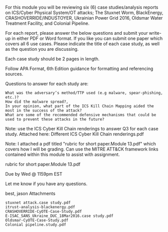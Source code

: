 For this module you will be reviewing six (6) case studies/analysis reports on ICS/Cyber Physical System/OT attacks; The Stuxnet Worm, BlackEnergy, CRASHOVERRIDE/INDUSTOYER, Ukrainian Power Grid 2016, Oldsmar Water Treatment Facility, and Colonial Pipeline. 

For each report, please answer the below questions and submit your write-up in either PDF or Word format.  If you like you can submit one paper which covers all 6 use cases. Please indicate the title of each case study, as well as the question you are discussing. 

Each case study should be 2 pages in length. 

Follow APA Format, 6th Edition guidance for formatting and referencing sources. 

 

Questions to answer for each study are:

    What was the adversary’s method/TTP used (e.g malware, spear-phishing, etc.)?
    How did the malware spread?,
    In your opinion, what part of the ICS Kill Chain Mapping aided the most in the success of the attack?
    What are some of the recommended defensive mechanisms that could be used to prevent these attacks in the future?

 

Note: use the ICS Cyber Kill Chain renderings to answer Q3 for each case study.  Attached here:  Different ICS Cyber Kill Chain renderings.pdf

Note: I attached a pdf titled "rubric for short paper.Module 13.pdf" which covers how I will be grading.  Can use the MITRE ATT&CK framework links contained within this module to assist with assignment.

rubric for short paper.Module 13.pdf

 

 

Due by Wed @ 1159pm EST

 

Let me know if you have any questions.

best, jason
Attachments

    stuxnet attack.case study.pdf
    itrust-analysis-blackenergy.pdf
    CRASHOVERRIDE-CyOTE-Case-Study.pdf
    E-ISAC_SANS_Ukraine_DUC_18Mar2016.case study.pdf
    Oldsmar-CyOTE-Case-Study.pdf
    Colonial pipeline.study.pdf 

